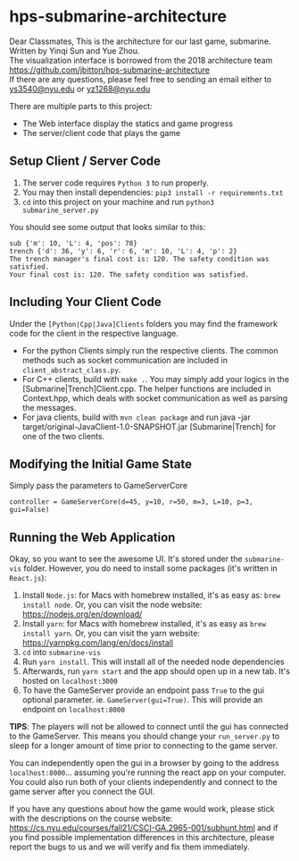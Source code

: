 # hps-submarine-architecture

Dear Classmates,
    This is the architecture for our last game, submarine. \
    Written by Yinqi Sun and Yue Zhou. \
    The visualization interface is borrowed from the 
    2018 architecture team https://github.com/jbitton/hps-submarine-architecture  
    If there are any questions, please feel free to sending an email either to ys3540@nyu.edu or yz1268@nyu.edu

There are multiple parts to this project:
* The Web interface display the statics and game progress  
* The server/client code that plays the game

## Setup Client / Server Code

1. The server code requires `Python 3` to run properly.
2. You may then install dependencies: `pip3 install -r requirements.txt` 
3. `cd` into this project on your machine and run `python3 submarine_server.py`

You should see some output that looks similar to this:
```
sub {'m': 10, 'L': 4, 'pos': 78}
trench {'d': 36, 'y': 6, 'r': 6, 'm': 10, 'L': 4, 'p': 2}
The trench manager's final cost is: 120. The safety condition was satisfied.
Your final cost is: 120. The safety condition was satisfied.
```

## Including Your Client Code

Under the `[Python|Cpp|Java]Clients` folders you may find the framework code 
for the client in the respective language. 

 - For the python Clients simply run the respective clients. The common methods such as socket communication are included in `client_abstract_class.py`. 
 - For C++ clients, build with `make .`. You may simply add your logics in the [Submarine|Trench]Client.cpp. The helper functions are included in Context.hpp, which deals with socket communication as well as parsing the messages. 
 - For java clients, build with `mvn clean package` and run java -jar target/original-JavaClient-1.0-SNAPSHOT.jar [Submarine|Trench] for one of the two clients.

## Modifying the Initial Game State
Simply pass the parameters to GameServerCore

```
controller = GameServerCore(d=45, y=10, r=50, m=3, L=10, p=3, gui=False)
```

## Running the Web Application

Okay, so you want to see the awesome UI. It's stored under the `submarine-vis` folder. However, you do need to install some packages (it's written in `React.js`):

1. Install `Node.js`: for Macs with homebrew installed, it's as easy as: `brew install node`. Or, you can visit the node website: https://nodejs.org/en/download/
2. Install `yarn`: for Macs with homebrew installed, it's as easy as `brew install yarn`. Or, you can visit the yarn website: https://yarnpkg.com/lang/en/docs/install
3. `cd` into `submarine-vis`
4. Run `yarn install`. This will install all of the needed node dependencies
5. Afterwards, run `yarn start` and the app should open up in a new tab. It's hosted on `localhost:3000`
6. To have the GameServer provide an endpoint pass `True` to the gui optional parameter. ie. `GameServer(gui=True)`. This will provide an endpoint on `localhost:8000`

**TIPS**:
The players will not be allowed to connect until the gui has connected to the GameServer. This means you should change your `run_server.py` to sleep for a longer amount of time prior to connecting to the game server.

You can independently open the gui in a browser by going to the address `localhost:8000`... assuming you're running the react app on your computer. You could also run both of your clients independently and connect to the game server after you connect the GUI.

If you have any questions about how the game would work, please stick with the descriptions on the course website: https://cs.nyu.edu/courses/fall21/CSCI-GA.2965-001/subhunt.html and if you find possible implementation differences in this architecture, please report the bugs to us and we will verify and fix them immediately.
